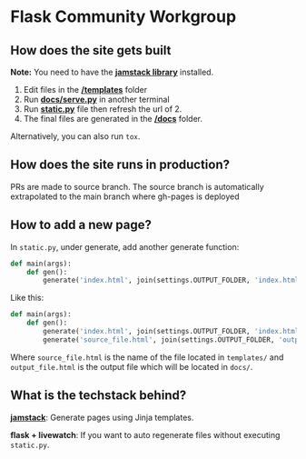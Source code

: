 # Flask Community Workgroup

## How does the site gets built

**Note:** You need to have the **[jamstack library](https://pypi.org/project/jamstack/)** installed.

1. Edit files in the [**/templates**](/templates) folder
2. Run [**docs/serve.py**](docs/serve.py) in another terminal
3. Run [**static.py**](static.py) file then refresh the url of 2.
4. The final files are generated in the [**/docs**](/docs) folder.

Alternatively, you can also run `tox`.

## How does the site runs in production?

PRs are made to source branch. The source branch is automatically extrapolated to the main branch where gh-pages is deployed

## How to add a new page?

In `static.py`, under generate, add another generate function:

```python
def main(args):
    def gen():
        generate('index.html', join(settings.OUTPUT_FOLDER, 'index.html'), **context)
```

Like this:

```python
def main(args):
    def gen():
        generate('index.html', join(settings.OUTPUT_FOLDER, 'index.html'), **context)
        generate('source_file.html', join(settings.OUTPUT_FOLDER, 'output_file.html'), **context)
```

Where `source_file.html` is the name of the file located in `templates/` and `output_file.html` is the output file which will be located in `docs/`.

## What is the techstack behind?

**[jamstack](https://jamstack.org)**: Generate pages using Jinja templates.

**flask + livewatch**: If you want to auto regenerate files without executing `static.py`.